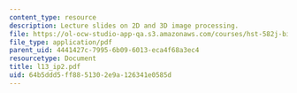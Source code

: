 ```yaml
---
content_type: resource
description: Lecture slides on 2D and 3D image processing.
file: https://ol-ocw-studio-app-qa.s3.amazonaws.com/courses/hst-582j-biomedical-signal-and-image-processing-spring-2007/64b5ddd5ff8851302e9a126341e0585d_l13_ip2.pdf
file_type: application/pdf
parent_uid: 4441427c-7995-6b09-6013-eca4f68a3ec4
resourcetype: Document
title: l13_ip2.pdf
uid: 64b5ddd5-ff88-5130-2e9a-126341e0585d
---
```

